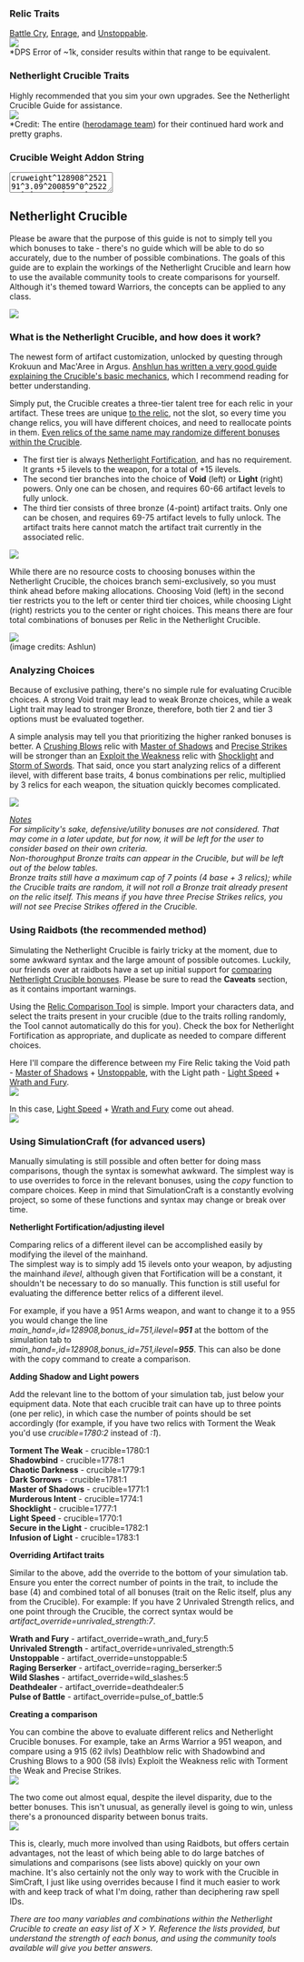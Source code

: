 ### Relic Traits

[Battle Cry](http://www.wowhead.com/spell=200860/unrivaled-strength), [Enrage](http://www.wowhead.com/spell=200861/raging-berserker), and [Unstoppable](http://www.wowhead.com/spell=200853/unstoppable).<br>
<img class="image-margin border" src="/images/fury/traits-nlc/relic-traits.png"><br>
*DPS Error of ~1k, consider results within that range to be equivalent.

### Netherlight Crucible Traits

Highly recommended that you sim your own upgrades. See the Netherlight Crucible Guide for assistance.<br>
<img class="image-margin center-image border" src="/images/fury/traits-nlc/nlc-traits.png"><br>
*Credit: The entire (<a class="text-link" target="_blank" href="https://www.herodamage.com">herodamage team</a>) for their continued hard work and pretty graphs.

### Crucible Weight Addon String

<textarea>cruweight^128908^252191^3.09^200859^0^252207^0^252091^2.89^200856^0^200860^6.41^238076^1.73^200849^1.00^200853^2.29^252906^3.10^200861^2.57^253111^0^200857^0^252922^1.33^200846^1.03^252088^3.45^253070^2.99^253093^2.99^252875^2.89^216273^0.10^252888^2.66^252799^2.04^ilvl^1^end</textarea>

## Netherlight Crucible

Please be aware that the purpose of this guide is not to simply tell you which bonuses to take - there's no guide which will be able to do so accurately, due to the number of possible combinations. The goals of this guide are to explain the workings of the Netherlight Crucible and learn how to use the available community tools to create comparisons for yourself. Although it's themed toward Warriors, the concepts can be applied to any class.

<img class="center-image border" src="/images/fury/traits-nlc/nlc.png">

### What is the Netherlight Crucible, and how does it work?

The newest form of artifact customization, unlocked by questing through Krokuun and Mac'Aree in Argus.
<a class="text-link" target="_blank" href="http://www.wowhead.com/netherlight-crucible-guide">Anshlun has written a very good guide explaining the Crucible's basic mechanics</a>, which I recommend reading for better understanding.

Simply put, the Crucible creates a three-tier talent tree for each relic in your artifact. These trees are unique <u>to the relic</u>, not the slot, so every time you change relics, you will have different choices, and need to reallocate points in them. <u>Even relics of the same name may randomize different bonuses within the Crucible</u>.

<ul>
<li>The first tier is always <a href="http://www.wowhead.com/spell=250879/netherlight-fortification">Netherlight Fortification</a>, and has no requirement. It grants +5 ilevels to the weapon, for a total of +15 ilevels.</li>
<li>The second tier branches into the choice of <strong>Void</strong> (left) or <strong>Light</strong> (right) powers. Only one can be chosen, and requires 60-66 artifact levels to fully unlock.</li>
<li>The third tier consists of three bronze (4-point) artifact traits. Only one can be chosen, and requires 69-75 artifact levels to fully unlock. The artifact traits here cannot match the artifact trait currently in the associated relic.</li>
</ul>

<img class="center-image border" src="/images/fury/traits-nlc/nlc-overview.jpg">

While there are no resource costs to choosing bonuses within the Netherlight Crucible, the choices branch semi-exclusively, so you must think ahead before making allocations. Choosing Void (left) in the second tier restricts you to the left or center third tier choices, while choosing Light (right) restricts you to the center or right choices. This means there are four total combinations of bonuses per Relic in the Netherlight Crucible.

<img class="center-image border" src="/images/fury/traits-nlc/nlc-detailed.jpg"><br>
(image credits: Ashlun)

### Analyzing Choices

Because of exclusive pathing, there's no simple rule for evaluating Crucible choices. A strong Void trait may lead to weak Bronze choices, while a weak Light trait may lead to stronger Bronze, therefore, both tier 2 and tier 3 options must be evaluated together.

A simple analysis may tell you that prioritizing the higher ranked bonuses is better. A [Crushing Blows](http://www.wowhead.com/spell=209472/crushing-blows) relic with [Master of Shadows](http://www.wowhead.com/spell=252091/master-of-shadows) and [Precise Strikes](http://www.wowhead.com/spell=248579/precise-strikes) will be stronger than an [Exploit the Weakness](http://www.wowhead.com/spell=209494/exploit-the-weakness) relic with [Shocklight](http://www.wowhead.com/spell=252799/shocklight) and [Storm of Swords](http://www.wowhead.com/spell=238075/storm-of-swords). That said, once you start analyzing relics of a different ilevel, with different base traits, 4 bonus combinations per relic, multiplied by 3 relics for each weapon, the situation quickly becomes complicated.

<img class="center-image border" src="/images/fury/traits-nlc/nlc-traits.png">

<u>*Notes*</u><br>
*For simplicity's sake, defensive/utility bonuses are not considered. That may come in a later update, but for now, it will be left for the user to consider based on their own criteria.*<br>
*Non-thoroughput Bronze traits can appear in the Crucible, but will be left out of the below tables.*<br>
*Bronze traits still have a maximum cap of 7 points (4 base + 3 relics); while the Crucible traits are random, it will not roll a Bronze trait already present on the relic itself. This means if you have three Precise Strikes relics, you will not see Precise Strikes offered in the Crucible.*

### Using Raidbots (the recommended method)

Simulating the Netherlight Crucible is fairly tricky at the moment, due to some awkward syntax and the large amount of possible outcomes. Luckily, our friends over at raidbots have a set up initial support for <a class="text-link" href="https://medium.com/raidbots/relic-compare-netherlight-crucible-support-729764d27837">comparing Netherlight Crucible bonuses</a>. Please be sure to read the **Caveats** section, as it contains important warnings.

Using the <a class="text-link" href="https://www.raidbots.com/simbot/relic">Relic Comparison Tool</a> is simple. Import your characters data, and select the traits present in your crucible (due to the traits rolling randomly, the Tool cannot automatically do this for you). Check the box for Netherlight Fortification as appropriate, and duplicate as needed to compare different choices.

Here I'll compare the difference between my Fire Relic taking the Void path - [Master of Shadows](http://www.wowhead.com/spell=252091/master-of-shadows) + [Unstoppable](http://www.wowhead.com/spell=200853/unstoppable), with the Light path - [Light Speed](http://www.wowhead.com/spell=252088/light-speed) + [Wrath and Fury](http://www.wowhead.com/spell=200849/wrath-and-fury).<br>
<img class="image-margin center-image border" src="/images/fury/traits-nlc/raidbots-1.png">

In this case, [Light Speed](http://www.wowhead.com/spell=252088/light-speed) + [Wrath and Fury](http://www.wowhead.com/spell=200849/wrath-and-fury) come out ahead.<br>
<img class="image-margin center-image border" src="/images/fury/traits-nlc/raidbots-2.png">

### Using SimulationCraft (for advanced users)

Manually simulating is still possible and often better for doing mass comparisons, though the syntax is somewhat awkward. The simplest way is to use overrides to force in the relevant bonuses, using the *copy* function to compare choices. Keep in mind that SimulationCraft is a constantly evolving project, so some of these functions and syntax may change or break over time.

**Netherlight Fortification/adjusting ilevel**

Comparing relics of a different ilevel can be accomplished easily by modifying the ilevel of the mainhand.<br>
The simplest way is to simply add 15 ilevels onto your weapon, by adjusting the mainhand *ilevel*, although given that Fortification will be a constant, it shouldn't be necessary to do so manually. This function is still useful for evaluating the difference better relics of a different ilevel.

For example, if you have a 951 Arms weapon, and want to change it to a 955 you would change the line<br>
*main_hand=,id=128908,bonus_id=751,ilevel=**951*** at the bottom of the simulation tab to<br>
*main_hand=,id=128908,bonus_id=751,ilevel=**955***. This can also be done with the copy command to create a comparison.

**Adding Shadow and Light powers**

Add the relevant line to the bottom of your simulation tab, just below your equipment data. Note that each crucible trait can have up to three points (one per relic), in which case the number of points should be set accordingly (for example, if you have two relics with Torment the Weak you'd use *crucible=1780:2* instead of *:1*).

**Torment The Weak** - crucible=1780:1<br>
**Shadowbind** - crucible=1778:1<br>
**Chaotic Darkness** - crucible=1779:1<br>
**Dark Sorrows** - crucible=1781:1<br>
**Master of Shadows** - crucible=1771:1<br>
**Murderous Intent** - crucible=1774:1<br>
**Shocklight** - crucible=1777:1<br>
**Light Speed** - crucible=1770:1<br>
**Secure in the Light** - crucible=1782:1<br>
**Infusion of Light** - crucible=1783:1

**Overriding Artifact traits**

Similar to the above, add the override to the bottom of your simulation tab. Ensure you enter the correct number of points in the trait, to include the base (4) and combined total of all bonuses (trait on the Relic itself, plus any from the Crucible). For example: If you have 2 Unrivaled Strength relics, and one point through the Crucible, the correct syntax would be *artifact_override=unrivaled_strength:7*.

**Wrath and Fury** - artifact_override=wrath_and_fury:5<br>
**Unrivaled Strength** - artifact_override=unrivaled_strength:5<br>
**Unstoppable** - artifact_override=unstoppable:5<br>
**Raging Berserker** - artifact_override=raging_berserker:5<br>
**Wild Slashes** - artifact_override=wild_slashes:5<br>
**Deathdealer** - artifact_override=deathdealer:5<br>
**Pulse of Battle** - artifact_override=pulse_of_battle:5

**Creating a comparison**

You can combine the above to evaluate different relics and Netherlight Crucible bonuses. For example, take an Arms Warrior a 951 weapon, and compare using a 915 (62 ilvls) Deathblow relic with Shadowbind and Crushing Blows to a 900 (58 ilvls) Exploit the Weakness relic with Torment the Weak and Precise Strikes.<br>
<img class="image-margin center-image border" src="/images/fury/traits-nlc/simc-1.png">

The two come out almost equal, despite the ilevel disparity, due to the better bonuses. This isn't unusual, as generally ilevel is going to win, unless there's a pronounced disparity between bonus traits.<br>
<img class="image-margin border" src="/images/fury/traits-nlc/simc-2.png">

This is, clearly, much more involved than using Raidbots, but offers certain advantages, not the least of which being able to do large batches of simulations and comparisons (see lists above) quickly on your own machine. It's also certainly not the only way to work with the Crucible in SimCraft, I just like using overrides because I find it much easier to work with and keep track of what I'm doing, rather than deciphering raw spell IDs.

*There are too many variables and combinations within the Netherlight Crucible to create an easy list of X > Y. Reference the lists provided, but understand the strength of each bonus, and using the community tools available will give you better answers.*